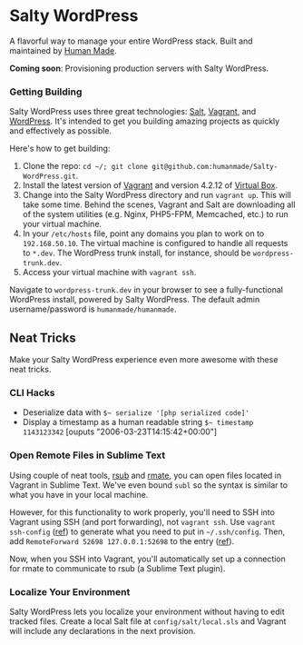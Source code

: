 # Salty WordPress

A flavorful way to manage your entire WordPress stack. Built and maintained by [Human Made](http://hmn.md/).

**Coming soon**: Provisioning production servers with Salty WordPress.

### Getting Building

Salty WordPress uses three great technologies: [Salt](http://saltstack.com/), [Vagrant](http://www.vagrantup.com/), and [WordPress](http://wordpress.org/). It's intended to get you building amazing projects as quickly and effectively as possible.

Here's how to get building:

1. Clone the repo: `cd ~/; git clone git@github.com:humanmade/Salty-WordPress.git`.
1. Install the latest version of [Vagrant](http://downloads.vagrantup.com/) and version 4.2.12 of [Virtual Box](https://www.virtualbox.org/wiki/Download_Old_Builds_4_2).
1. Change into the Salty WordPress directory and run `vagrant up`. This will take some time. Behind the scenes, Vagrant and Salt are downloading all of the system utilities (e.g. Nginx, PHP5-FPM, Memcached, etc.) to run your virtual machine.
1. In your `/etc/hosts` file, point any domains you plan to work on to `192.168.50.10`. The virtual machine is configured to handle all requests to `*.dev`. The WordPress trunk install, for instance, should be `wordpress-trunk.dev`.
1. Access your virtual machine with `vagrant ssh`.

Navigate to `wordpress-trunk.dev` in your browser to see a fully-functional WordPress install, powered by Salty WordPress. The default admin username/password is `humanmade/humanmade`.

## Neat Tricks

Make your Salty WordPress experience even more awesome with these neat tricks.

### CLI Hacks

 - Deserialize data with `$~ serialize '[php serialized code]'`
 - Display a timestamp as a human readable string `$~ timestamp 1143123342` [ouputs "2006-03-23T14:15:42+00:00"]


### Open Remote Files in Sublime Text

Using couple of neat tools, [rsub](https://github.com/henrikpersson/rsub) and [rmate](https://github.com/textmate/rmate), you can open files located in Vagrant in Sublime Text. We've even bound `subl` so the syntax is similar to what you have in your local machine.

However, for this functionality to work properly, you'll need to SSH into Vagrant using SSH (and port forwarding), not `vagrant ssh`. Use `vagrant ssh-config` ([ref](http://docs.vagrantup.com/v2/cli/ssh_config.html)) to generate what you need to put in `~/.ssh/config`. Then, add `RemoteForward 52698 127.0.0.1:52698` to the entry ([ref](https://github.com/henrikpersson/rsub#ssh-tunneling)).

Now, when you SSH into Vagrant, you'll automatically set up a connection for rmate to communicate to rsub (a Sublime Text plugin).

### Localize Your Environment

Salty WordPress lets you localize your environment without having to edit tracked files. Create a local Salt file at `config/salt/local.sls` and Vagrant will include any declarations in the next provision.
